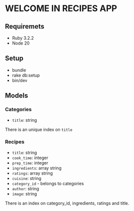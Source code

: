 # WELCOME IN RECIPES APP

## Requiremets

- Ruby 3.2.2
- Node 20

## Setup

- bundle
- rake db:setup
- bin/dev

## Models

### Categories

- `title`: string

There is an unique index on `title`

### Recipes

- `title`: string
- `cook_time`: integer
- `prep_time`: integer
- `ingredients`: array string
- `ratings`: array string
- `cuisine`: string
- `category_id` - belongs to categories
- `author`: string
- `image`: string

There is an index on category_id, ingredients, ratings and title.
